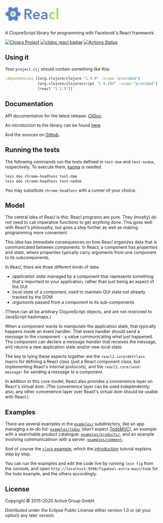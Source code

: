<img src="https://raw.githubusercontent.com/active-group/reacl/master/logo.png" width="180">

A ClojureScript library for programming with Facebook's React framework.

[![Clojars Project](https://img.shields.io/clojars/v/reacl.svg)](https://clojars.org/reacl)
[![cljdoc reacl badge](https://cljdoc.xyz/badge/reacl)](https://cljdoc.xyz/d/reacl/reacl/CURRENT)
[![Actions Status](https://github.com/active-group/reacl/workflows/Tests/badge.svg)](https://github.com/active-group/reacl/actions)

## Using it

Your `project.clj` should contain something like this:

```clj
:dependencies [[org.clojure/clojure "1.9.0" :scope "provided"]
               [org.clojure/clojurescript "1.9.293" :scope "provided"]
               [reacl "2.1.3"]]
```

## Documentation

API documentation for the latest release: [CljDoc](https://cljdoc.xyz/d/reacl/reacl/CURRENT).

An introduction to the library can be found [here](doc/intro.md).

And the sources on [Github](http://active-group.github.io/reacl/).

## Running the tests

The following commands run the tests defined in `test-dom` and `test-nodom`,
respectively. To execute them, [karma](https://github.com/karma-runner/karma) is needed.

```
lein doo chrome-headless test-dom
lein doo chrome-headless test-nodom
```

You may substitute `chrome-headless` with a runner of your choice.

## Model

The central idea of Reacl is this: Reacl programs are pure.  They
(mostly) do not need to call imperative functions to get anything
done.  This goes well with React's philosophy, but goes a step further
as well as making programming more convenient.

This idea has immediate consequences on how Reacl organizes data that
is communicated between components.  In React, a component has
*properties* and *state*, where properties typically carry arguments
from one component to its subcomponents.

In Reacl, there are three different kinds of data:

- *application state* managed by a component that represents something
  that's important to your application, rather than just being an
  aspect of the GUI
- *local state* of a component, used to maintain GUI state not already
  tracked by the DOM
- *arguments* passed from a component to its sub-components

(These can all be arbitrary ClojureScript objects, and are not
restricted to JavaScript hashmaps.)

When a component wants to manipulate the application state, that
typically happens inside an event handler: That event handler should
send a *message* to the component - a value communicating what just
happened.  The component can declare a *message handler* that receives
the message, and returns a new application state and/or new local
state.

The key to tying these aspects together are the `reacl2.core/defclass`
macro for defining a Reacl class (just a React component class, but
implementing Reacl's internal protocols), and the
`reacl2.core/send-message!` for sending a message to a component.

In addition to this core model, Reacl also provides a convenience
layer on React's virtual dom. (The convenience layer can be used
independently; also, any other convenience layer over React's virtual
dom should be usable with Reacl.)

## Examples

There are several examples in the [`examples/`](examples/)
subdirectory, like an app managing a to-do list:
[`examples/todo/`](examples/todo/) (don't expect
[TodoMVC](http://todomvc.com/)), an example with a searchable product
catalogue: [`examples/products/`](examples/products), and an example
involving communicatinon with a server:
[`examples/comment`](examples/comment).

And of course the [`clock` example](examples/clock), which the
[introduction](doc/intro.md) tutorial explains step by step.

You can run the examples and edit the code live by running `lein fig`
from the console, and open
`http://localhost:9500/figwheel-extra-main/todo` for the todo example,
and the others accordingly.

## License

Copyright © 2015-2020 Active Group GmbH

Distributed under the Eclipse Public License either version 1.0 or (at
your option) any later version.

